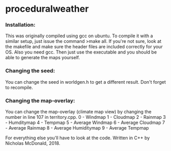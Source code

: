 # proceduralweather

### Installation:
This was originally compiled using gcc on ubuntu. To compile it with a similar setup, just issue the command >make all. If you're not sure, look at the makefile and make sure the header files are included correctly for your OS. Also you need gcc.
Then just use the executable and you should be able to generate the maps yourself. 

### Changing the seed:
You can change the seed in worldgen.h to get a different result. Don't forget to recompile.

### Changing the map-overlay:
You can change the map-overlay (climate map view) by changing the number in line 107 in territory.cpp.
      0 - Windmap
      1 - Cloudmap
      2 - Rainmap
      3 - Humditymap
      4 - Tempmap
      5 - Average Windmap
      6 - Average Cloudmap
      7 - Average Rainmap
      8 - Average Humiditymap
      9 - Average Tempmap

For everything else you'll have to look at the code. Written in C++ by Nicholas McDonald, 2018.
